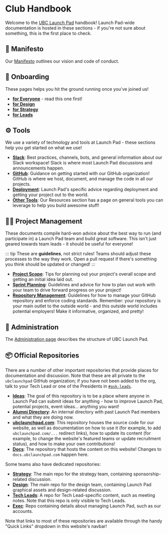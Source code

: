 # Club Handbook

Welcome to the [UBC Launch Pad](https://ubclaunchpad.com/) handbook! Launch Pad-wide documentation is hosted in these sections - if you're not sure about something, this is the first place to check.

## 🔖 Manifesto

Our [Manifesto](manifesto.md) outlines our vision and code of conduct.

## 🚀 Onboarding <Badge type="tip" text="new"/>

These pages helps you hit the ground running once you've joined us!

* [**for Everyone**](./onboarding/everyone.md) - read this one first!
* [**for Design**](./onboarding/design.md)
* [**for Strategy**](./onboarding/strategy.md)
* [**for Leads**](./onboarding/leads.md)

## ⚙️ Tools

We use a variety of technology and tools at Launch Pad - these sections help you get started on what we use!

* [**Slack**](./tools/slack.md): Best practices, channels, bots, and general information about our Slack workspace! Slack is where most Launch Pad discussions and announcements happen.
* [**GitHub**](./tools/github.md): Guidance on getting started with our GitHub organization! GitHub is where we host, document, and manage the code in all our projects.
* [**Deployment**](./tools/deployment.md): Launch Pad's specific advice regarding deployment and getting your project out to the world.
* [**Other Tools**](../resources/tools.md): Our Resources section has a page on general tools you can leverage to help you build awesome stuff!

## 👨‍💼 Project Management <Badge type="tip" text="updated"/>

These documents compile hard-won advice about the best way to run (and participate in) a Launch Pad team and build great software. This isn't just geared towards team leads - it should be useful for everyone!

::: tip
These are **guidelines**, not strict rules! Teams should adjust these processes to the way they work. Open a pull request if there's something you think should be updated or changed!
:::

* [**Project Scope**](./project-management/scope.md): Tips for planning out your project's overall scope and getting an initial idea laid out.
* [**Sprint Planning**](./project-management/sprints.md): Guidelines and advice for how to plan out work with your team to drive forward progress on your project!
* [**Repository Management**](./project-management/repositories.md): Guidelines for how to manage your GitHub repository and enforce coding standards. Remember: your repository is your main outlet to the outside world - and this outside world includes potential employers! Make it informative, organized, and pretty!

## 🏡 Administration

The [Administration page](administration.md) describes the structure of UBC Launch Pad.

## 📦 Official Repositories

There are a number of other important repositories that provide places for documentation and discussion. Note that these are all private to the `ubclaunchpad` GitHub organization; if you have not been added to the org, talk to your Tech Lead or one of the Presidents in [`#ask-leads`](https://ubclaunchpad.slack.com/messages/CK935RD3Q/).

* [**Ideas**](https://github.com/ubclaunchpad/ideas): The goal of this repository is
  to be a place where anyone in Launch Pad can submit ideas for anything - how
  to improve Launch Pad, potential projects, event ideas... anything you want!
* [**Alumni Directory**](https://github.com/ubclaunchpad/alumni-directory): An
  internal directory with past Launch Pad members and what they are doing now.
* [**ubclaunchpad.com**](https://github.com/ubclaunchpad/ubclaunchpad.com): This repository houses the source code for our website, as well as documentation on how to use it (for example, to add `ubclaunchpad.com/...` redirect links), how to update its content (for example, to change the website's featured teams or update recruitment status), and how to make your own contributions!
* [**Docs**](https://github.com/ubclaunchpad/ideas): The repository that hosts the content on this website! Changes to `docs.ubclaunchpad.com` happen here.

Some teams also have dedicated repositories:

* [**Strategy**](https://github.com/ubclaunchpad/strategy): The main repo for the
  strategy team, containing sponsorship-related discussion.
* [**Design**](https://github.com/ubclaunchpad/design): The main repo for the design
  team, containing Launch Pad graphical assets and design-related discussion.
* [**Tech Leads**](https://github.com/ubclaunchpad/tech-leads): A repo for Tech
  Lead-specific content, such as meeting notes. Note that this repo is only
  visible to Tech Leads.
* [**Exec**](https://github.com/ubclaunchpad/exec): Repo containing details about managing Launch Pad, such as our accounts.

Note that links to most of these repositories are available through the handy "Quick Links" dropdown in this website's navbar!
